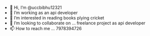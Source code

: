 - 👋 Hi, I’m @uccbibhu12321
- 👀 I’m working as an api developer
- 🌱 I’m interested in reading books plying cricket
- 💞️ I’m looking to collaborate on ... freelance project as api developer
- 📫 How to reach me ... 7978394726

<!---
uccbibhu12321/uccbibhu12321 is a ✨ special ✨ repository because its `README.md` (this file) appears on your GitHub profile.
You can click the Preview link to take a look at your changes.
--->
